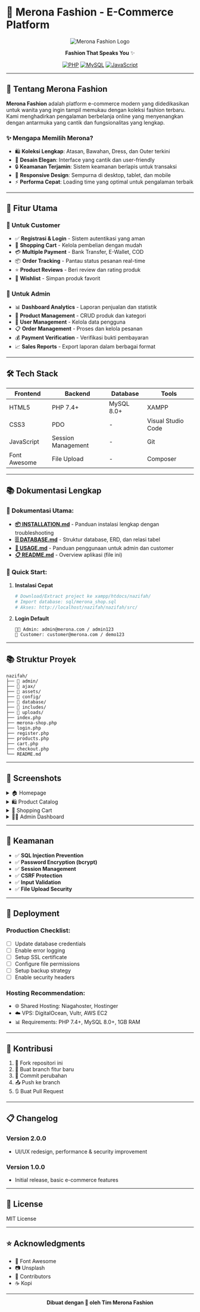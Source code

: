 # 🌸 Merona Fashion - E-Commerce Platform

<div align="center">

![Merona Fashion Logo](https://img.shields.io/badge/Merona-Fashion-FF69B4?style=for-the-badge&logo=shopping-bag&logoColor=white)

**Fashion That Speaks You** ✨

[![PHP](https://img.shields.io/badge/PHP-777BB4?style=flat-square&logo=php&logoColor=white)](https://php.net/)
[![MySQL](https://img.shields.io/badge/MySQL-4479A1?style=flat-square&logo=mysql&logoColor=white)](https://mysql.com/)
[![JavaScript](https://img.shields.io/badge/JavaScript-F7DF1E?style=flat-square&logo=javascript&logoColor=black)](https://javascript.com/)

</div>

---

## 💖 Tentang Merona Fashion

**Merona Fashion** adalah platform e-commerce modern yang didedikasikan untuk wanita yang ingin tampil memukau dengan koleksi fashion terbaru. Kami menghadirkan pengalaman berbelanja online yang menyenangkan dengan antarmuka yang cantik dan fungsionalitas yang lengkap.

### ✨ Mengapa Memilih Merona?

- 🛍️ **Koleksi Lengkap**: Atasan, Bawahan, Dress, dan Outer terkini  
- 💅 **Desain Elegan**: Interface yang cantik dan user-friendly  
- 🔒 **Keamanan Terjamin**: Sistem keamanan berlapis untuk transaksi  
- 📱 **Responsive Design**: Sempurna di desktop, tablet, dan mobile  
- ⚡ **Performa Cepat**: Loading time yang optimal untuk pengalaman terbaik  

---

## 🚀 Fitur Utama

### 👥 Untuk Customer
- ✅ **Registrasi & Login** - Sistem autentikasi yang aman  
- 🛒 **Shopping Cart** - Kelola pembelian dengan mudah  
- 💳 **Multiple Payment** - Bank Transfer, E-Wallet, COD  
- 📦 **Order Tracking** - Pantau status pesanan real-time  
- ⭐ **Product Reviews** - Beri review dan rating produk  
- 💌 **Wishlist** - Simpan produk favorit  

### 🔧 Untuk Admin
- 📊 **Dashboard Analytics** - Laporan penjualan dan statistik  
- 📝 **Product Management** - CRUD produk dan kategori  
- 👤 **User Management** - Kelola data pengguna  
- 📋 **Order Management** - Proses dan kelola pesanan  
- 💰 **Payment Verification** - Verifikasi bukti pembayaran  
- 📈 **Sales Reports** - Export laporan dalam berbagai format  

---

## 🛠️ Tech Stack

| Frontend | Backend | Database | Tools |
|----------|---------|----------|--------|
| HTML5 | PHP 7.4+ | MySQL 8.0+ | XAMPP |
| CSS3 | PDO | - | Visual Studio Code |
| JavaScript | Session Management | - | Git |
| Font Awesome | File Upload | - | Composer |

---

## 📚 Dokumentasi Lengkap

### 📖 Dokumentasi Utama:
- **[📦 INSTALLATION.md](INSTALLATION.md)** - Panduan instalasi lengkap dengan troubleshooting  
- **[🗄️ DATABASE.md](DATABASE.md)** - Struktur database, ERD, dan relasi tabel  
- **[👥 USAGE.md](USAGE.md)** - Panduan penggunaan untuk admin dan customer  
- **[📋 README.md](README.md)** - Overview aplikasi (file ini)  

### 🚀 Quick Start:

1. **Instalasi Cepat**
   ```bash
   # Download/Extract project ke xampp/htdocs/nazifah/
   # Import database: sql/merona_shop.sql
   # Akses: http://localhost/nazifah/nazifah/src/
   ```

2. **Login Default**
   ```
   👨‍💼 Admin: admin@merona.com / admin123  
   👤 Customer: customer@merona.com / demo123  
   ```

---

## 📚 Struktur Proyek

```
nazifah/
├── 📁 admin/
├── 📁 ajax/
├── 📁 assets/
├── 📁 config/
├── 📁 database/
├── 📁 includes/
├── 📁 uploads/
├── index.php
├── merona-shop.php
├── login.php
├── register.php
├── products.php
├── cart.php
├── checkout.php
└── README.md
```

---

## 🎨 Screenshots

<details>
<summary>🏠 Homepage</summary>

![Homepage](https://via.placeholder.com/800x400/FF69B4/FFFFFF?text=Merona+Homepage)

</details>

<details>
<summary>🛍️ Product Catalog</summary>

![Products](https://via.placeholder.com/800x400/FF1493/FFFFFF?text=Product+Catalog)

</details>

<details>
<summary>🛒 Shopping Cart</summary>

![Cart](https://via.placeholder.com/800x400/FF6347/FFFFFF?text=Shopping+Cart)

</details>

<details>
<summary>👨‍💼 Admin Dashboard</summary>

![Admin](https://via.placeholder.com/800x400/4169E1/FFFFFF?text=Admin+Dashboard)

</details>

---

## 🔐 Keamanan

- ✅ **SQL Injection Prevention**  
- ✅ **Password Encryption (bcrypt)**  
- ✅ **Session Management**  
- ✅ **CSRF Protection**  
- ✅ **Input Validation**  
- ✅ **File Upload Security**  

---

## 🚀 Deployment

### Production Checklist:
- [ ] Update database credentials  
- [ ] Enable error logging  
- [ ] Setup SSL certificate  
- [ ] Configure file permissions  
- [ ] Setup backup strategy  
- [ ] Enable security headers  

### Hosting Recommendation:
- 🌐 Shared Hosting: Niagahoster, Hostinger  
- ☁️ VPS: DigitalOcean, Vultr, AWS EC2  
- 📊 Requirements: PHP 7.4+, MySQL 8.0+, 1GB RAM  

---

## 🤝 Kontribusi

1. 🍴 Fork repositori ini  
2. 🌿 Buat branch fitur baru  
3. 💾 Commit perubahan  
4. 📤 Push ke branch  
5. 🔃 Buat Pull Request  

---

## 📋 Changelog

### Version 2.0.0
- UI/UX redesign, performance & security improvement  

### Version 1.0.0
- Initial release, basic e-commerce features  

---

## 📜 License

MIT License

---

## ⭐ Acknowledgments

- 🎨 Font Awesome  
- 📷 Unsplash  
- 👥 Contributors  
- ☕ Kopi

---

<div align="center">

**Dibuat dengan 💖 oleh Tim Merona Fashion**

</div>
